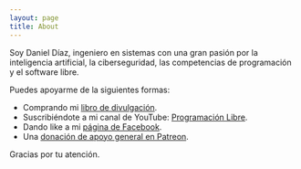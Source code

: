 ```yaml
---
layout: page
title: About
---
```


Soy Daniel Díaz, ingeniero en sistemas con una gran pasión por la inteligencia artificial, la ciberseguridad, las competencias de programación y el software libre.

Puedes apoyarme de la siguientes formas:
* Comprando mi [libro de divulgación](https://www.amazon.com/dp/B091XJVJT6).
* Suscribiéndote a mi canal de YouTube: [Programación Libre](https://www.youtube.com/channel/UCQn0VdnBvcnA4mca5HGnJ3w).
* Dando like a mi [página de Facebook](https://www.facebook.com/Daniel-D%C3%ADaz-108323331583815).
* Una [donación de apoyo general en Patreon](https://www.patreon.com/numeroPrimo).

Gracias por tu atención.




